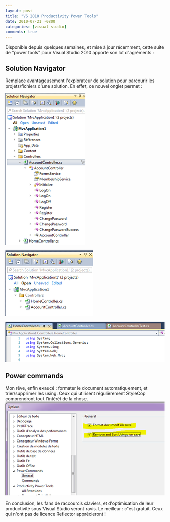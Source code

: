 ```yaml
---
layout: post
title: "VS 2010 Productivity Power Tools"
date: 2010-07-21 -0800
categories: [visual studio]
comments: true
---
```


Disponible depuis quelques semaines, et mise à jour récemment, cette suite de "power tools" pour Visual Studio 2010 apporte son lot d'agréments :

Solution Navigator
-

Remplace avantageusement l'explorateur de solution pour parcourir les projets/fichiers d'une solution. En effet, ce nouvel onglet permet :

![déplier les fichiers source, afin d'en afficher la liste des membres](/img/2010-07-21-vs-2010-productivity-power-tools.png)

![afficher uniquement les fichiers ouverts, ou les fichiers non sauvegardés](/img/2010-07-21-vs-2010-productivity-power-tools1.png)

![les onglets prennent une couleur par projet, et il est possible de les épingler](/img/2010-07-21-vs-2010-productivity-power-tools2.png)

Power commands
-

Mon rêve, enfin exaucé : formater le document automatiquement, et trier/supprimer les using. Ceux qui utilisent régulièrement StyleCop comprendront tout l'intérêt de la chose. 
![formater le document automatiquement](/img/2010-07-21-vs-2010-productivity-power-tools3.png)

En conclusion, les fans de raccourcis claviers, et d'optimisation de leur productivité sous Visual Studio seront ravis. Le meilleur : c'est gratuit. Ceux qui n'ont pas de licence Reflector apprécieront !
